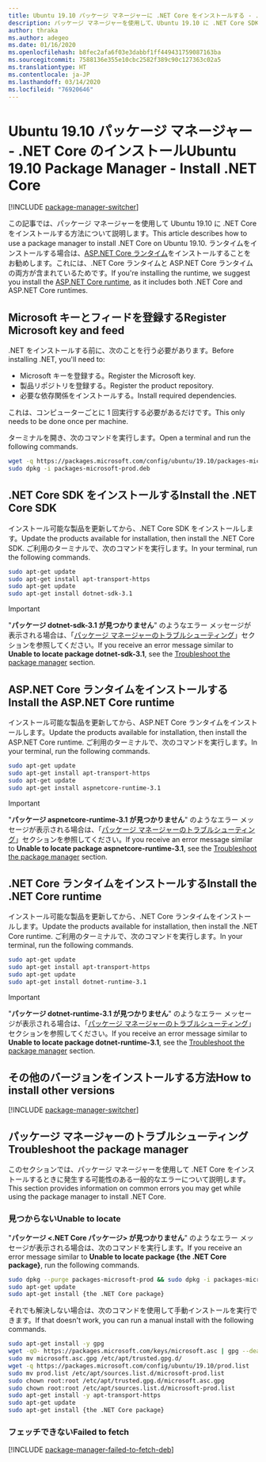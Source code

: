 ```yaml
---
title: Ubuntu 19.10 パッケージ マネージャーに .NET Core をインストールする - .NET Core
description: パッケージ マネージャーを使用して、Ubuntu 19.10 に .NET Core SDK とランタイムをインストールします。
author: thraka
ms.author: adegeo
ms.date: 01/16/2020
ms.openlocfilehash: b8fec2afa6f03e3dabbf1ff449431759087163ba
ms.sourcegitcommit: 7588136e355e10cbc2582f389c90c127363c02a5
ms.translationtype: HT
ms.contentlocale: ja-JP
ms.lasthandoff: 03/14/2020
ms.locfileid: "76920646"
---
```

# <a name="ubuntu-1910-package-manager---install-net-core"></a><span data-ttu-id="40370-103">Ubuntu 19.10 パッケージ マネージャー - .NET Core のインストール</span><span class="sxs-lookup"><span data-stu-id="40370-103">Ubuntu 19.10 Package Manager - Install .NET Core</span></span>

[!INCLUDE [package-manager-switcher](./includes/package-manager-switcher.md)]

<span data-ttu-id="40370-104">この記事では、パッケージ マネージャーを使用して Ubuntu 19.10 に .NET Core をインストールする方法について説明します。</span><span class="sxs-lookup"><span data-stu-id="40370-104">This article describes how to use a package manager to install .NET Core on Ubuntu 19.10.</span></span> <span data-ttu-id="40370-105">ランタイムをインストールする場合は、[ASP.NET Core ランタイム](#install-the-aspnet-core-runtime)をインストールすることをお勧めします。これには、.NET Core ランタイムと ASP.NET Core ランタイムの両方が含まれているためです。</span><span class="sxs-lookup"><span data-stu-id="40370-105">If you're installing the runtime, we suggest you install the [ASP.NET Core runtime](#install-the-aspnet-core-runtime), as it includes both .NET Core and ASP.NET Core runtimes.</span></span>

## <a name="register-microsoft-key-and-feed"></a><span data-ttu-id="40370-106">Microsoft キーとフィードを登録する</span><span class="sxs-lookup"><span data-stu-id="40370-106">Register Microsoft key and feed</span></span>

<span data-ttu-id="40370-107">.NET をインストールする前に、次のことを行う必要があります。</span><span class="sxs-lookup"><span data-stu-id="40370-107">Before installing .NET, you'll need to:</span></span>

- <span data-ttu-id="40370-108">Microsoft キーを登録する。</span><span class="sxs-lookup"><span data-stu-id="40370-108">Register the Microsoft key.</span></span>
- <span data-ttu-id="40370-109">製品リポジトリを登録する。</span><span class="sxs-lookup"><span data-stu-id="40370-109">Register the product repository.</span></span>
- <span data-ttu-id="40370-110">必要な依存関係をインストールする。</span><span class="sxs-lookup"><span data-stu-id="40370-110">Install required dependencies.</span></span>

<span data-ttu-id="40370-111">これは、コンピューターごとに 1 回実行する必要があるだけです。</span><span class="sxs-lookup"><span data-stu-id="40370-111">This only needs to be done once per machine.</span></span>

<span data-ttu-id="40370-112">ターミナルを開き、次のコマンドを実行します。</span><span class="sxs-lookup"><span data-stu-id="40370-112">Open a terminal and run the following commands.</span></span>

```bash
wget -q https://packages.microsoft.com/config/ubuntu/19.10/packages-microsoft-prod.deb -O packages-microsoft-prod.deb
sudo dpkg -i packages-microsoft-prod.deb
```

## <a name="install-the-net-core-sdk"></a><span data-ttu-id="40370-113">.NET Core SDK をインストールする</span><span class="sxs-lookup"><span data-stu-id="40370-113">Install the .NET Core SDK</span></span>

<span data-ttu-id="40370-114">インストール可能な製品を更新してから、.NET Core SDK をインストールします。</span><span class="sxs-lookup"><span data-stu-id="40370-114">Update the products available for installation, then install the .NET Core SDK.</span></span> <span data-ttu-id="40370-115">ご利用のターミナルで、次のコマンドを実行します。</span><span class="sxs-lookup"><span data-stu-id="40370-115">In your terminal, run the following commands.</span></span>

```bash
sudo apt-get update
sudo apt-get install apt-transport-https
sudo apt-get update
sudo apt-get install dotnet-sdk-3.1
```

> [!IMPORTANT]
> <span data-ttu-id="40370-116">"**パッケージ dotnet-sdk-3.1 が見つかりません**" のようなエラー メッセージが表示される場合は、「[パッケージ マネージャーのトラブルシューティング](#troubleshoot-the-package-manager)」セクションを参照してください。</span><span class="sxs-lookup"><span data-stu-id="40370-116">If you receive an error message similar to **Unable to locate package dotnet-sdk-3.1**, see the [Troubleshoot the package manager](#troubleshoot-the-package-manager) section.</span></span>

## <a name="install-the-aspnet-core-runtime"></a><span data-ttu-id="40370-117">ASP.NET Core ランタイムをインストールする</span><span class="sxs-lookup"><span data-stu-id="40370-117">Install the ASP.NET Core runtime</span></span>

<span data-ttu-id="40370-118">インストール可能な製品を更新してから、ASP.NET Core ランタイムをインストールします。</span><span class="sxs-lookup"><span data-stu-id="40370-118">Update the products available for installation, then install the ASP.NET Core runtime.</span></span> <span data-ttu-id="40370-119">ご利用のターミナルで、次のコマンドを実行します。</span><span class="sxs-lookup"><span data-stu-id="40370-119">In your terminal, run the following commands.</span></span>

```bash
sudo apt-get update
sudo apt-get install apt-transport-https
sudo apt-get update
sudo apt-get install aspnetcore-runtime-3.1
```

> [!IMPORTANT]
> <span data-ttu-id="40370-120">"**パッケージ aspnetcore-runtime-3.1 が見つかりません**" のようなエラー メッセージが表示される場合は、「[パッケージ マネージャーのトラブルシューティング](#troubleshoot-the-package-manager)」セクションを参照してください。</span><span class="sxs-lookup"><span data-stu-id="40370-120">If you receive an error message similar to **Unable to locate package aspnetcore-runtime-3.1**, see the [Troubleshoot the package manager](#troubleshoot-the-package-manager) section.</span></span>

## <a name="install-the-net-core-runtime"></a><span data-ttu-id="40370-121">.NET Core ランタイムをインストールする</span><span class="sxs-lookup"><span data-stu-id="40370-121">Install the .NET Core runtime</span></span>

<span data-ttu-id="40370-122">インストール可能な製品を更新してから、.NET Core ランタイムをインストールします。</span><span class="sxs-lookup"><span data-stu-id="40370-122">Update the products available for installation, then install the .NET Core runtime.</span></span> <span data-ttu-id="40370-123">ご利用のターミナルで、次のコマンドを実行します。</span><span class="sxs-lookup"><span data-stu-id="40370-123">In your terminal, run the following commands.</span></span>

```bash
sudo apt-get update
sudo apt-get install apt-transport-https
sudo apt-get update
sudo apt-get install dotnet-runtime-3.1
```

> [!IMPORTANT]
> <span data-ttu-id="40370-124">"**パッケージ dotnet-runtime-3.1 が見つかりません**" のようなエラー メッセージが表示される場合は、「[パッケージ マネージャーのトラブルシューティング](#troubleshoot-the-package-manager)」セクションを参照してください。</span><span class="sxs-lookup"><span data-stu-id="40370-124">If you receive an error message similar to **Unable to locate package dotnet-runtime-3.1**, see the [Troubleshoot the package manager](#troubleshoot-the-package-manager) section.</span></span>

## <a name="how-to-install-other-versions"></a><span data-ttu-id="40370-125">その他のバージョンをインストールする方法</span><span class="sxs-lookup"><span data-stu-id="40370-125">How to install other versions</span></span>

[!INCLUDE [package-manager-switcher](./includes/package-manager-heading-hack-pkgname.md)]

## <a name="troubleshoot-the-package-manager"></a><span data-ttu-id="40370-126">パッケージ マネージャーのトラブルシューティング</span><span class="sxs-lookup"><span data-stu-id="40370-126">Troubleshoot the package manager</span></span>

<span data-ttu-id="40370-127">このセクションでは、パッケージ マネージャーを使用して .NET Core をインストールするときに発生する可能性のある一般的なエラーについて説明します。</span><span class="sxs-lookup"><span data-stu-id="40370-127">This section provides information on common errors you may get while using the package manager to install .NET Core.</span></span>

### <a name="unable-to-locate"></a><span data-ttu-id="40370-128">見つからない</span><span class="sxs-lookup"><span data-stu-id="40370-128">Unable to locate</span></span>

<span data-ttu-id="40370-129">"**パッケージ <.NET Core パッケージ> が見つかりません**" のようなエラー メッセージが表示される場合は、次のコマンドを実行します。</span><span class="sxs-lookup"><span data-stu-id="40370-129">If you receive an error message similar to **Unable to locate package {the .NET Core package}**, run the following commands.</span></span>

```bash
sudo dpkg --purge packages-microsoft-prod && sudo dpkg -i packages-microsoft-prod.deb
sudo apt-get update
sudo apt-get install {the .NET Core package}
```

<span data-ttu-id="40370-130">それでも解決しない場合は、次のコマンドを使用して手動インストールを実行できます。</span><span class="sxs-lookup"><span data-stu-id="40370-130">If that doesn't work, you can run a manual install with the following commands.</span></span>

```bash
sudo apt-get install -y gpg
wget -qO- https://packages.microsoft.com/keys/microsoft.asc | gpg --dearmor -o microsoft.asc.gpg
sudo mv microsoft.asc.gpg /etc/apt/trusted.gpg.d/
wget -q https://packages.microsoft.com/config/ubuntu/19.10/prod.list
sudo mv prod.list /etc/apt/sources.list.d/microsoft-prod.list
sudo chown root:root /etc/apt/trusted.gpg.d/microsoft.asc.gpg
sudo chown root:root /etc/apt/sources.list.d/microsoft-prod.list
sudo apt-get install -y apt-transport-https
sudo apt-get update
sudo apt-get install {the .NET Core package}
```

### <a name="failed-to-fetch"></a><span data-ttu-id="40370-131">フェッチできない</span><span class="sxs-lookup"><span data-stu-id="40370-131">Failed to fetch</span></span>

[!INCLUDE [package-manager-failed-to-fetch-deb](includes/package-manager-failed-to-fetch-deb.md)]
